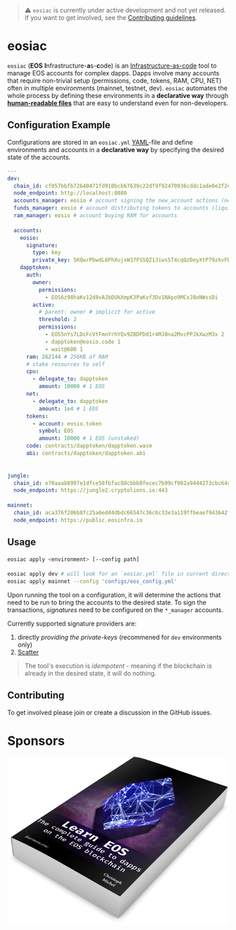 > ⚠️ `eosiac` is currently under active development and not yet released. If you want to get involved, see the [Contributing guidelines](#contributing).

# eosiac


`eosiac` (**EOS** **I**nfrastructure-**a**s-**c**ode) is an [Infrastructure-as-code](https://en.wikipedia.org/wiki/Infrastructure_as_code) tool to manage EOS accounts for complex dapps.
Dapps involve many accounts that require non-trivial setup (permissions, code, tokens, RAM, CPU, NET) often in multiple environments (mainnet, testnet, dev).
`eosiac` automates the whole process by defining these environments in a **declarative way** through [**human-readable files**](#configuration-example) that are easy to understand even for non-developers.

## Configuration Example

Configurations are stored in an `eosiac.yml` [YAML](https://learnxinyminutes.com/docs/yaml/)-file and define environments and accounts in a **declarative way** by specifying the desired state of the accounts.

```yaml
---
dev:
  chain_id: cf057bbfb72640471fd910bcb67639c22df9f92470936cddc1ade0e2f2e7dc4f
  node_endpoint: http://localhost:8080
  accounts_manager: eosio # account signing the new_account actions (needed when creating the accounts for the first time)
  funds_manager: eosio # account distributing tokens to accounts (liquid ones but also for staking)
  ram_manager: eosio # account buying RAM for accounts

  accounts:
    eosio:
      signature:
        type: key
        private_key: 5KQwrPbwdL6PhXujxW37FSSQZ1JiwsST4cqQzDeyXtP79zkvFD3
    dapptoken:
      auth:
        owner:
          permissions:
            - EOS6z98haKv12d8vAJbDUkXmpK3PaKvf3Dv1NApo9MCxJ8oNWssDi
        active:
          # parent: owner # implicit for active
          threshold: 2
          permissions:
            - EOS5nYs7LDcFcVtFmnYrhYQv9Z8DPDd1r4MJ8na2MvcPPJkXwzM3x 2
            - dapptoken@eosio.code 1
            - wait@600 1
      ram: 262144 # 256KB of RAM
      # stake resources to self
      cpu:
        - delegate_to: dapptoken
          amount: 10000 # 1 EOS
      net:
        - delegate_to: dapptoken
          amount: 1e4 # 1 EOS
      tokens:
        - account: eosio.token
          symbol: EOS
          amount: 10000 # 1 EOS (unstaked)
      code: contracts/dapptoken/dapptoken.wasm
      abi: contracts/dapptoken/dapptoken.abi


jungle:
  chain_id: e70aaab8997e1dfce58fbfac80cbbb8fecec7b99cf982a9444273cbc64c41473
  node_endpoint: https://jungle2.cryptolions.io:443

mainnet:
  chain_id: aca376f206b8fc25a6ed44dbdc66547c36c6c33e3a119ffbeaef943642f0e906
  node_endpoint: https://public.eosinfra.io

```


## Usage

```bash
eosiac apply <environment> [--config path]

eosiac apply dev # will look for an `eosiac.yml` file in current directory
eosiac apply mainnet --config 'configs/eos_config.yml'
```

Upon running the tool on a configuration, it will determine the actions that need to be run to bring the accounts to the desired state.
To sign the transactions, _signatures_ need to be configured on the `*_manager` accounts.

Currently supported signature providers are:

1. directly _providing the private-keys_ (recommened for `dev` environments only) 
2. [Scatter](https://get-scatter.com)

> The tool's execution is _idempotent_ - meaning if the blockchain is already in the desired state, it will do nothing.

## Contributing

To get involved please join or create a discussion in the GitHub issues.

# Sponsors

[![Learn EOS Development](./.README/learneos.png)](https://learneos.dev)
